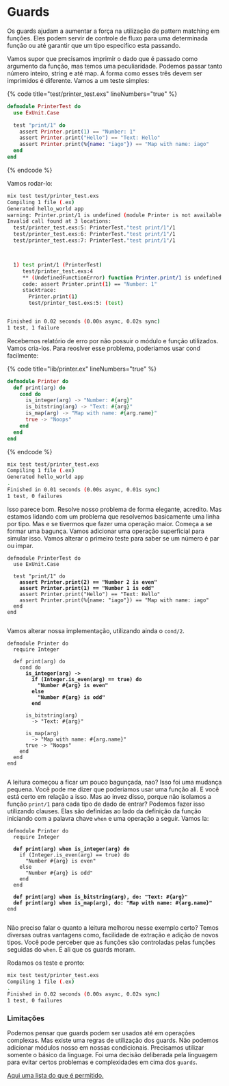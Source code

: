 # Guards

Os guards ajudam a aumentar a força na utilização de pattern matching em funções. Eles podem servir de controle de fluxo para uma determinada função ou até garantir que um tipo especifico esta passando.

Vamos supor que precisamos imprimir o dado que é passado como argumento da função, mas temos uma peculiaridade. Podemos passar tanto número inteiro, string e até map. A forma como esses três devem ser imprimidos é diferente. Vamos a um teste simples:

{% code title="test/printer_test.exs" lineNumbers="true" %}
```elixir
defmodule PrinterTest do
  use ExUnit.Case

  test "print/1" do
    assert Printer.print(1) == "Number: 1"
    assert Printer.print("Hello") == "Text: Hello"
    assert Printer.print(%{name: "iago"}) == "Map with name: iago"
  end
end

```
{% endcode %}

Vamos rodar-lo:

```sh
mix test test/printer_test.exs
Compiling 1 file (.ex)
Generated hello_world app
warning: Printer.print/1 is undefined (module Printer is not available or is yet to be defined)
Invalid call found at 3 locations:
  test/printer_test.exs:5: PrinterTest."test print/1"/1
  test/printer_test.exs:6: PrinterTest."test print/1"/1
  test/printer_test.exs:7: PrinterTest."test print/1"/1



  1) test print/1 (PrinterTest)
     test/printer_test.exs:4
     ** (UndefinedFunctionError) function Printer.print/1 is undefined (module Printer is not available)
     code: assert Printer.print(1) == "Number: 1"
     stacktrace:
       Printer.print(1)
       test/printer_test.exs:5: (test)


Finished in 0.02 seconds (0.00s async, 0.02s sync)
1 test, 1 failure
```

Recebemos relatório de erro por não possuir o módulo e função utilizados. Vamos cria-los. Para reoslver esse problema, poderiamos usar cond facilmente:

{% code title="lib/printer.ex" lineNumbers="true" %}
```elixir
defmodule Printer do
  def print(arg) do
    cond do
      is_integer(arg) -> "Number: #{arg}"
      is_bitstring(arg) -> "Text: #{arg}"
      is_map(arg) -> "Map with name: #{arg.name}"
      true -> "Noops"
    end
  end
end

```
{% endcode %}

```sh
mix test test/printer_test.exs
Compiling 1 file (.ex)
Generated hello_world app
.
Finished in 0.01 seconds (0.00s async, 0.01s sync)
1 test, 0 failures
```

Isso parece bom. Resolve nosso problema de forma elegante, acredito. Mas estamos lidando com um problema que resolvemos basicamente uma linha por tipo. Mas e se tivermos que fazer uma operação maior. Começa a se formar uma bagunça. Vamos adicionar uma operação superficial para simular isso. Vamos alterar o primeiro teste para saber se um número é par ou impar.

<pre class="language-elixir" data-title="test/printer_test.exs" data-line-numbers><code class="lang-elixir">defmodule PrinterTest do
  use ExUnit.Case

  test "print/1" do
<strong>    assert Printer.print(2) == "Number 2 is even"
</strong><strong>    assert Printer.print(1) == "Number 1 is odd"
</strong>    assert Printer.print("Hello") == "Text: Hello"
    assert Printer.print(%{name: "iago"}) == "Map with name: iago"
  end
end

</code></pre>

Vamos alterar nossa implementação, utilizando ainda o `cond/2`.

<pre class="language-elixir" data-title="lib/printer.ex" data-line-numbers><code class="lang-elixir">defmodule Printer do
  require Integer

  def print(arg) do
    cond do
<strong>      is_integer(arg) ->
</strong><strong>        if (Integer.is_even(arg) == true) do
</strong><strong>          "Number #{arg} is even"
</strong><strong>        else
</strong><strong>          "Number #{arg} is odd"
</strong><strong>        end
</strong>
      is_bitstring(arg)
        -> "Text: #{arg}"

      is_map(arg)
        -> "Map with name: #{arg.name}"
      true -> "Noops"
    end
  end
end

</code></pre>

A leitura começou a ficar um pouco bagunçada, nao? Isso foi uma mudança pequena. Você pode me dizer que poderiamos usar uma função ali. E você está certo em relação a isso. Mas ao invez disso, porque não isolamos a função `print/1` para cada tipo de dado de entrar? Podemos fazer isso utilizando clauses. Elas são definidas ao lado da definição da função iniciando com a palavra chave `when` e uma operação a seguir. Vamos la:

<pre class="language-elixir" data-title="lib/printer.ex" data-line-numbers><code class="lang-elixir">defmodule Printer do
  require Integer

<strong>  def print(arg) when is_integer(arg) do
</strong>    if (Integer.is_even(arg) == true) do
      "Number #{arg} is even"
    else
      "Number #{arg} is odd"
    end
  end

<strong>  def print(arg) when is_bitstring(arg), do: "Text: #{arg}"
</strong><strong>  def print(arg) when is_map(arg), do: "Map with name: #{arg.name}"
</strong>end

</code></pre>

Não preciso falar o quanto a leitura melhorou nesse exemplo certo? Temos diversas outras vantagens como, facilidade de extração e adição de novos tipos. Você pode perceber que as funções são controladas pelas funções seguidas do `when`. É ali que os guards moram.

Rodamos os teste e pronto:

```sh
mix test test/printer_test.exs
Compiling 1 file (.ex)
.
Finished in 0.02 seconds (0.00s async, 0.02s sync)
1 test, 0 failures
```

### Limitações

Podemos pensar que guards podem ser usados até em operações complexas. Mas existe uma regras de utilização dos guards. Não podemos adicionar módulos nosso em nossas condicionais. Precisamos utilizar somente o básico da linguage. Foi uma decisão deliberada pela linguagem para evitar certos problemas e complexidades em cima dos `guards`.

[Aqui uma lista do que é permitido.](https://hexdocs.pm/elixir/guards.html#list-of-allowed-expressions)

